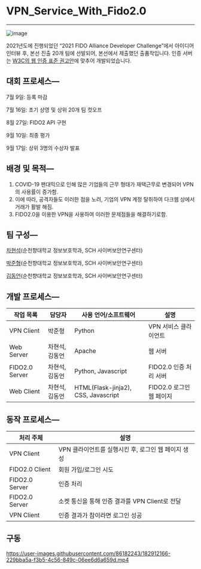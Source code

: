 # VPN_Service_With_Fido2.0

---

![image](https://user-images.githubusercontent.com/86182243/182912096-bfdb54e6-017a-4aa7-97d0-dc6cb078fc5f.png)

2021년도에 진행되었던 “2021 FIDO Alliance Developer Challenge”에서 아이디어 인터뷰 후, 본선 진출 20개 팀에 선발되어, 본선에서 제출했던 출품작입니다. 
인증 서버는 [W3C의 웹 인증 표준 권고안](https://www.w3.org/TR/2019/REC-webauthn-1-20190304/#intro)에 맞추어 개발되었습니다.


## 대회 프로세스—

7월 9일: 등록 마감

7월 16일: 초기 상영 및 상위 20개 팀 컷오프

8월 27일: FIDO2 API 구현

9월 10일: 최종 평가

9월 17일: 상위 3명의 수상자 발표

## 배경 및 목적—

1. COVID-19 팬대믹으로 인해 많은 기업들의 근무 형태가 재택근무로 변경되어 VPN의 사용률이 증가함.
2. 이에 따라, 공격자들도 이러한 점을 노려, 기업의 VPN 계정 탈취하여 다크웹 상에서 거래가 활발 해짐.
3.  FIDO2.0을 이용한 VPN을 사용하여 이러한 문제점들을 해결하기로함.

## 팀 구성—

[차현석](https://github.com/t3nderex)(순천향대학교 정보보호학과, SCH 사이버보안연구센터)

[박준형](https://github.com/CheLuEs)(순천향대학교 정보보호학과, SCH 사이버보안연구센터)

[김동언](https://github.com/7UN4)(순천향대학교 정보보호학과, SCH 사이버보안연구센터)

## 개발 프로세스—

| 작업 목록 |  담당자 |  사용 언어/소프트웨어 | 설명 |
| --- | --- | --- | --- |
| VPN Client |  박준형 | Python | VPN 서비스 클라이언트 |
| Web Server |  차현석, 김동언 | Apache | 웹 서버 |
| FIDO2.0 Server | 차현석, 김동언 | Python, Javascript | FIDO2.0 인증 처리 서버 |
| Web Client |  차현석, 김동언 | HTML(Flask-jinja2), CSS, Javascript | FIDO2.0 로그인 웹 페이지 |

## 동작 프로세스—

| 처리 주체 | 설명 |
| --- | --- |
| VPN Client | VPN 클라이언트를 실행시킨 후, 로그인 웹 페이지 생성 |
| FIDO2.0 Client | 회원 가입/로그인 시도 |
| FIDO2.0 Server | 인증 처리 |
| FIDO2.0 Server | 소켓 통신을 통해 인증 결과를 VPN Client로 전달  |
| VPN Client | 인증 결과가 참이라면 로그인 성공 |

## 구동

https://user-images.githubusercontent.com/86182243/182912166-229bba5a-f3b5-4c56-849c-06ee6d6a659d.mp4

